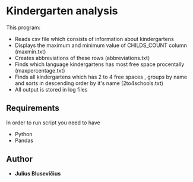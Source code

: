 # Kindergarten analysis
This program:
- Reads csv file which consists of information about kindergartens
- Displays the maximum and minimum value of CHILDS_COUNT column (maxmin.txt)
- Creates abbreviations of these rows (abbreviations.txt)
- Finds which language kindergartens has most free space procentally (maxpercentage.txt)
- Finds all kindergartens which has 2 to 4 free spaces , groups by name and sorts in descending order by it's name (2to4schools.txt)
- All output is stored in log files

## Requirements
In order to run script  you need to have
- Python
- Pandas

## Author

* **Julius Blusevičius**


